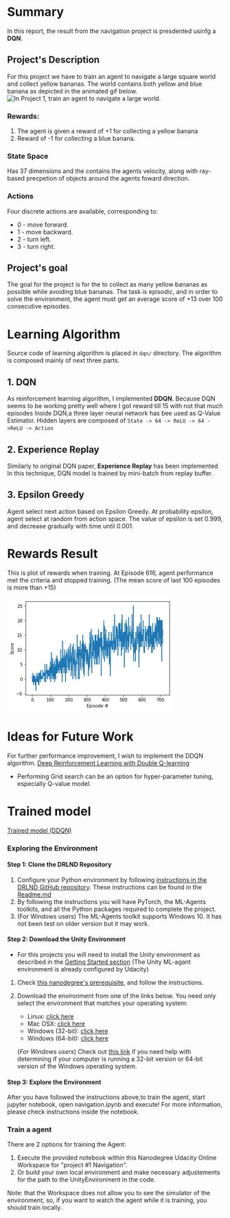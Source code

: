 
# Summary
In this report, the result from the navigation project is presdented usinfg a **DQN**.

## Project's Description 
For this project we have to train an agent to navigate a large square world and collect yellow bananas. The world contains both yellow and blue banana as depicted in the animated gif below.
![In Project 1, train an agent to navigate a large world.](images/banana.gif)

### Rewards:
1. The agent is given a reward of +1 for collecting a yellow banana
1. Reward of -1 for collecting a blue banana.

### State Space 
Has 37 dimensions and the contains the agents velocity, along with ray-based precpetion of objects around the agents foward direction.

### Actions 
Four discrete actions are available, corresponding to:

- 0 - move forward.
- 1 - move backward.
- 2 - turn left.
- 3 - turn right.


## Project's goal
The goal for the project is for the to collect as many yellow bananas as possible while avoiding blue bananas. The task is episodic, and in order to solve the environment, the agent must get an average score of +13 over 100 consecutive episodes.



# Learning Algorithm
Source code of learning algorithm is placed in `dqn/` directory.
The algorithm is composed mainly of next three parts.

## 1. DQN
As reinforcement learning algorithm, I implemented **DDQN**.
Because DQN seems to be working pretty well where I got reward till 15 with not that much episodes
Inside DQN,a three layer neural network has bee used as Q-Value Estimator.
Hidden layers are composed of ``State -> 64 -> ReLU -> 64 ->ReLU -> Action``

## 2. Experience Replay
Similarly to original DQN paper, **Experience Replay** has been implemented
In this technique, DQN model is trained by mini-batch from replay buffer.

## 3. Epsilon Greedy
Agent select next action based on Epsilon Greedy. At probability epsilon,
agent select at random from action space.
The value of epsilon is set 0.999, and decrease gradually with time until 0.001.

# Rewards Result
This is plot of rewards when training.
At Episode 616, agent performance met the criteria and stopped training.
(The mean score of last 100 episodes is more than +15)

![plot of rewards](./index.png)

# Ideas for Future Work
For further performance improvement, I wish to implement the DDQN algorithm. [Deep Reinforcement Learning with Double Q-learning](https://arxiv.org/abs/1509.06461)
- Performing Grid search can be an option for hyper-parameter tuning, especially Q-value model.

# Trained model
[Trained model (DDQN)](./checkpoint.pth)



### Exploring the Environment 

#### Step 1: Clone the DRLND Repository
1. Configure your Python environment by following [instructions in the DRLND GitHub repository](https://github.com/udacity/deep-reinforcement-learning#dependencies). These instructions can be found in the [Readme.md](https://github.com/Unity-Technologies/ml-agents/blob/master/docs/Readme.md)
1. By following the instructions you will have PyTorch, the ML-Agents toolkits, and all the Python packages required to complete the project.
1. (For Windows users) The ML-Agents toolkit supports Windows 10. It has not been test on older version but it may work.

#### Step 2: Download the Unity Environment 
- For this projects you will need to install the Unity environment as described in the [Getting Started section](https://github.com/udacity/deep-reinforcement-learning/blob/master/p1_navigation/README.md) (The Unity ML-agant environment is already configured by Udacity)

  
1. Check [this nanodegree's prerequisite](https://github.com/udacity/deep-reinforcement-learning/#dependencies), and follow the instructions.

2. Download the environment from one of the links below.  You need only select the environment that matches your operating system:
    - Linux: [click here](https://s3-us-west-1.amazonaws.com/udacity-drlnd/P1/Banana/Banana_Linux.zip)
    - Mac OSX: [click here](https://s3-us-west-1.amazonaws.com/udacity-drlnd/P1/Banana/Banana.app.zip)
    - Windows (32-bit): [click here](https://s3-us-west-1.amazonaws.com/udacity-drlnd/P1/Banana/Banana_Windows_x86.zip)
    - Windows (64-bit): [click here](https://s3-us-west-1.amazonaws.com/udacity-drlnd/P1/Banana/Banana_Windows_x86_64.zip)

    (_For Windows users_) Check out [this link](https://support.microsoft.com/en-us/help/827218/how-to-determine-whether-a-computer-is-running-a-32-bit-version-or-64) if you need help with determining if your computer is running a 32-bit version or 64-bit version of the Windows operating system.

#### Step 3: Explore the Environment
After you have followed the instructions above,to train the agent, start jupyter notebook, open navigation.ipynb and execute! For more information, please check instructions inside the notebook.

### Train a agent
There are 2 options for training the Agent:
1. Execute the provided notebook within this Nanodegree Udacity Online Workspace for "project #1  Navigation".
1. Or build your own local environment and make necessary adjustements for the path to the UnityEnvironment in the code.

Note: that the Workspace does not allow you to see the simulator of the environment; so, if you want to watch the agent while it is training, you should train locally.



